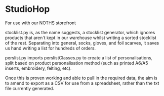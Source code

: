 # StudioHop

For use with our NOTHS storefront

stocklist.py is, as the name suggests, a stocklist generator, which ignores products that aren't kept in our warehouse whilst writing a sorted stocklist of the rest. Separating into general, socks, gloves, and foil scarves, it saves us hand writing a list for hundreds of orders.

perslist.py imports perslistClasses.py to create a list of personalisations, split based on product personalisation method (such as printed A6/A5 inserts, embroidery, felting, etc). 

Once this is proven working and able to pull in the required data, the aim is to amend to export as a CSV for use from a spreadsheet, rather than the txt file currently generated.
